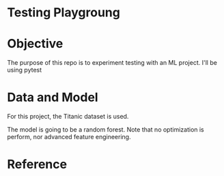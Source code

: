 # Testing Playgroung

# Objective

The purpose of this repo is to experiment testing with an ML project. 
I'll be using pytest

# Data and Model

For this project, the Titanic dataset is used.

The model is going to be a random forest. Note that no optimization is perform, nor advanced feature engineering.

# Reference
